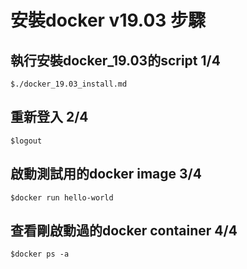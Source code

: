 # 安裝docker v19.03 步驟
## 執行安裝docker_19.03的script 1/4
```
$./docker_19.03_install.md
```
## 重新登入 2/4
```
$logout
```
## 啟動測試用的docker image 3/4
```
$docker run hello-world
```
## 查看剛啟動過的docker container 4/4
```
$docker ps -a
```
